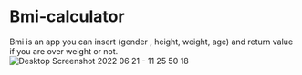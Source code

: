 # Bmi-calculator
Bmi is an app you can insert (gender , height, weight, age) and return value if you are over weight  or not.
![Desktop Screenshot 2022 06 21 - 11 25 50 18](https://user-images.githubusercontent.com/86931726/205248269-f24366af-2f4e-4cf0-83f5-39c7f2d7b278.png)
